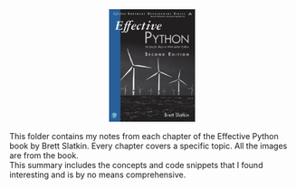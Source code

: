   <center>
    <img src="images/book_cover.png" width="30%" alt="cover" title="cover">
  </center>

  This folder contains my notes from each chapter of the Effective Python book by Brett Slatkin. Every chapter covers a specific topic.
  All the images are from the book.    
  This summary includes the concepts and code snippets that I found interesting and is by no means comprehensive.